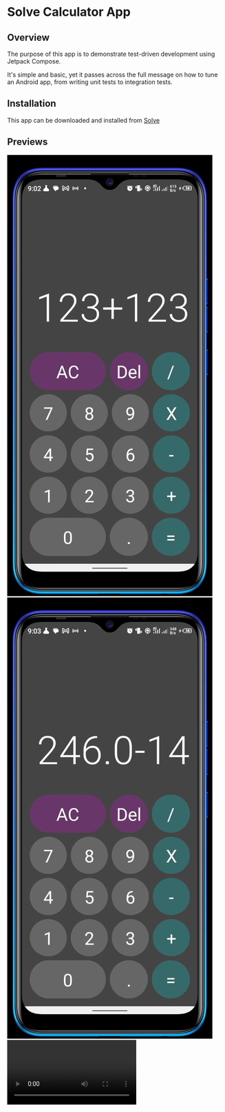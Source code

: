 # Solve Calculator App 
## Overview 
The purpose of this app is to demonstrate test-driven development using Jetpack Compose. 

It's simple and basic, yet it passes across the full message on how to tune an Android app, from writing unit tests to integration tests. 

## Installation 
This app can be downloaded and installed from [Solve](https://drive.google.com/file/d/1sjc6xXG9YJAs6wDU5x3Gu10pexRu7GP-/view?usp=sharing)

## Previews 
<p align="center">

![image](res/WhatsApp%20Image%202023-07-20%20at%2010.01.57%20AM.jpeg)
![image](res/WhatsApp%20Image%202023-07-20%20at%2010.01.58%20AM.jpeg)
![video](res/WhatsApp%20Video%202023-07-20%20at%209.58.01%20AM.mp4)


</p>
